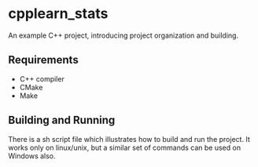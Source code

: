 # cpplearn_stats
An example C++ project, introducing project organization and building.

## Requirements
* C++ compiler
* CMake
* Make

## Building and Running
There is a sh script file which illustrates how to build and run the project. It works only on linux/unix, but a similar set of commands can be used on Windows also.
